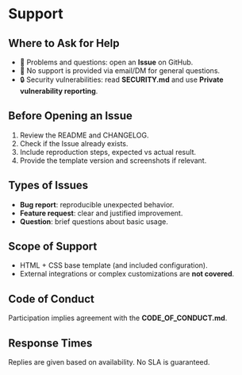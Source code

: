 # Support

## Where to Ask for Help

- 📂 Problems and questions: open an **Issue** on GitHub.
- 🚫 No support is provided via email/DM for general questions.
- 🔒 Security vulnerabilities: read **SECURITY.md** and use **Private vulnerability reporting**.

## Before Opening an Issue

1. Review the README and CHANGELOG.
2. Check if the Issue already exists.
3. Include reproduction steps, expected vs actual result.
4. Provide the template version and screenshots if relevant.

## Types of Issues

- **Bug report**: reproducible unexpected behavior.
- **Feature request**: clear and justified improvement.
- **Question**: brief questions about basic usage.

## Scope of Support

- HTML + CSS base template (and included configuration).
- External integrations or complex customizations are **not covered**.

## Code of Conduct

Participation implies agreement with the **CODE_OF_CONDUCT.md**.

## Response Times

Replies are given based on availability. No SLA is guaranteed.
